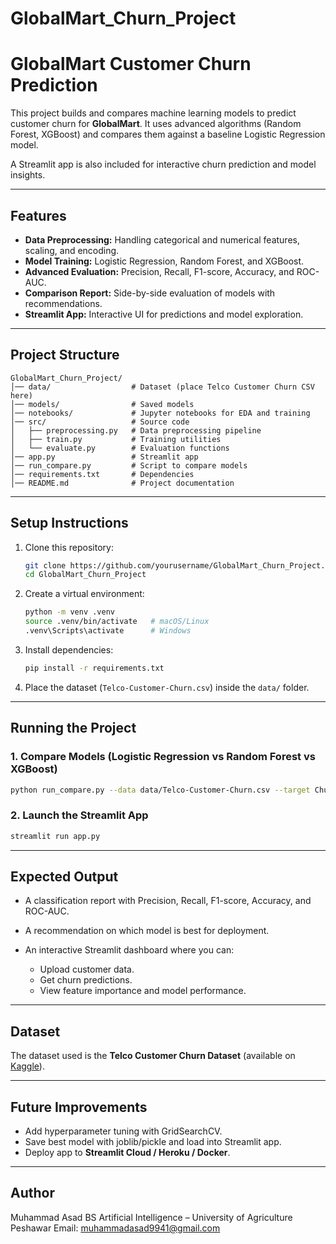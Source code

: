 # GlobalMart_Churn_Project

#  GlobalMart Customer Churn Prediction

This project builds and compares machine learning models to predict customer churn for **GlobalMart**. It uses advanced algorithms (Random Forest, XGBoost) and compares them against a baseline Logistic Regression model.

A Streamlit app is also included for interactive churn prediction and model insights.

---

##  Features

* **Data Preprocessing:** Handling categorical and numerical features, scaling, and encoding.
* **Model Training:** Logistic Regression, Random Forest, and XGBoost.
* **Advanced Evaluation:** Precision, Recall, F1-score, Accuracy, and ROC-AUC.
* **Comparison Report:** Side-by-side evaluation of models with recommendations.
* **Streamlit App:** Interactive UI for predictions and model exploration.

---

##  Project Structure

```
GlobalMart_Churn_Project/
│── data/                  # Dataset (place Telco Customer Churn CSV here)
│── models/                # Saved models
│── notebooks/             # Jupyter notebooks for EDA and training
│── src/                   # Source code
│   ├── preprocessing.py   # Data preprocessing pipeline
│   ├── train.py           # Training utilities
│   └── evaluate.py        # Evaluation functions
│── app.py                 # Streamlit app
│── run_compare.py         # Script to compare models
│── requirements.txt       # Dependencies
│── README.md              # Project documentation
```

---

##  Setup Instructions

1. Clone this repository:

   ```bash
   git clone https://github.com/yourusername/GlobalMart_Churn_Project.git
   cd GlobalMart_Churn_Project
   ```

2. Create a virtual environment:

   ```bash
   python -m venv .venv
   source .venv/bin/activate   # macOS/Linux
   .venv\Scripts\activate      # Windows
   ```

3. Install dependencies:

   ```bash
   pip install -r requirements.txt
   ```

4. Place the dataset (`Telco-Customer-Churn.csv`) inside the `data/` folder.

---

##  Running the Project

### 1. Compare Models (Logistic Regression vs Random Forest vs XGBoost)

```bash
python run_compare.py --data data/Telco-Customer-Churn.csv --target Churn --test-size 0.25 --preferred-metric f1
```

### 2. Launch the Streamlit App

```bash
streamlit run app.py
```

---

##  Expected Output

* A classification report with Precision, Recall, F1-score, Accuracy, and ROC-AUC.
* A recommendation on which model is best for deployment.
* An interactive Streamlit dashboard where you can:

  * Upload customer data.
  * Get churn predictions.
  * View feature importance and model performance.

---

##  Dataset

The dataset used is the **Telco Customer Churn Dataset** (available on [Kaggle](https://www.kaggle.com/datasets/blastchar/telco-customer-churn)).

---

##  Future Improvements

* Add hyperparameter tuning with GridSearchCV.
* Save best model with joblib/pickle and load into Streamlit app.
* Deploy app to **Streamlit Cloud / Heroku / Docker**.

---

## Author

Muhammad Asad
BS Artificial Intelligence – University of Agriculture Peshawar
Email: [muhammadasad9941@gmail.com](mailto:muhammadasad9941@gmail.com)
